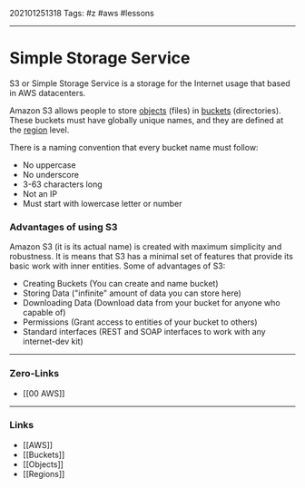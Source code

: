 202101251318
Tags: #z #aws #lessons

---
# Simple Storage Service

S3 or Simple Storage Service is a storage for the Internet usage that based in AWS datacenters. 

Amazon S3 allows people to store [objects](Objects) (files) in [buckets](Buckets) (directories). These buckets must have globally unique names, and they are defined at the [region](Regions) level. 

There is a naming convention that every bucket name must follow:
- No uppercase
- No underscore 
- 3-63 characters long
- Not an IP
- Must start with lowercase letter or number

### Advantages of using S3

Amazon S3 (it is its actual name) is created with maximum simplicity and robustness. It is means that S3 has a minimal set of features that provide its basic work with inner entities. Some of advantages of S3:
- Creating Buckets (You can create and name bucket)
- Storing Data ("infinite" amount of data you can store here)
- Downloading Data (Download data from your bucket for anyone who capable of)
- Permissions (Grant access to entities of your bucket to others)
- Standard interfaces (REST and SOAP interfaces to work with any internet-dev kit)

---
### Zero-Links
- [[00 AWS]]
---
### Links
- [[AWS]]
- [[Buckets]]
- [[Objects]]
- [[Regions]]

